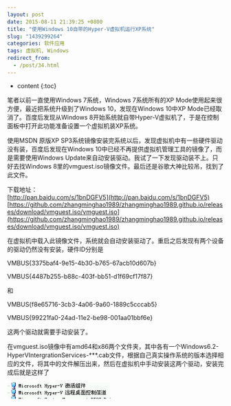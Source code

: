 ```yaml
---
layout: post
date: 2015-08-11 21:39:25 +0800
title: "使用Windows 10自带的Hyper-V虚拟机运行XP系统"
slug: "1439299264"
categories: 软件应用
tags: 虚拟机, Windows
redirect_from:
  - /post/34.html
---
```

* content
{:toc}

笔者以前一直使用Windows 7系统，Windows 7系统所有的XP Mode使用起来很方便，最近把系统升级到了Windows 10，发现在Windows 10中XP Mode已经取消了。百度后发现从Windows 8开始系统就自带Hyper-V虚拟机了，于是在控制面板中打开此功能准备设置一个虚拟机装XP系统。
<!--more-->

使用MSDN 原版XP SP3系统镜像安装完系统以后，发现虚拟机中有一些硬件驱动没有装，百度后发现在Windows 10中已经不再提供虚拟机管理工具的镜像了，而是需要使用Windows Update来自动安装驱动。我试了一下发现驱动装不上。只好去找Windows 8里的vmguest.iso镜像文件。最后还是谷歌大神比较吊，找到了此文件。

下载地址：  
[http://pan.baidu.com/s/1bnDGFV5](http://pan.baidu.com/s/1bnDGFV5)
[https://github.com/zhangminghao1989/zhangminghao1989.github.io/releases/download/vmguest.iso/vmguest.iso](https://github.com/zhangminghao1989/zhangminghao1989.github.io/releases/download/vmguest.iso/vmguest.iso)

在虚拟机中载入此镜像文件，系统就会自动安装驱动了。重启之后发现有两个设备的驱动仍然没有安装，硬件ID分别是

VMBUS\{3375baf4-9e15-4b30-b765-67acb10d607b}

VMBUS\{4487b255-b88c-403f-bb51-d1f69cf17f87}

和

VMBUS\{f8e65716-3cb3-4a06-9a60-1889c5cccab5}

VMBUS\{99221fa0-24ad-11e2-be98-001aa01bbf6e}

这两个驱动就需要手动安装了。

在vmguest.iso镜像中有amd64和x86两个文件夹，其中各有一个Windows6.2-HyperVIntergrationServices-***.cab文件，根据自己真实操作系统的版本选择相应的文件，将其中的文件解压出来，然后在虚拟机中手动安装这两个驱动，安装完成后就是这样了

![](/upload/2015/08/11/1.png)
